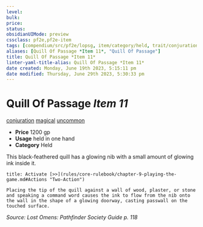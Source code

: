 ```yaml
---
level:
bulk:
price:
status:
obsidianUIMode: preview
cssclass: pf2e,pf2e-item
tags: [compendium/src/pf2e/lopsg, item/category/held, trait/conjuration, trait/magical, trait/uncommon]
aliases: [Quill Of Passage *Item 11*, "Quill Of Passage"]
title: Quill Of Passage *Item 11*
linter-yaml-title-alias: Quill Of Passage *Item 11*
date created: Monday, June 19th 2023, 5:15:11 pm
date modified: Thursday, June 29th 2023, 5:30:33 pm
---
```


# Quill Of Passage *Item 11*

[conjuration](rules/traits/conjuration.md) [magical](rules/traits/magical.md) [uncommon](rules/traits/uncommon.md)  

- **Price** 1200 gp
- **Usage** held in one hand
- **Category** Held

This black-feathered quill has a glowing nib with a small amount of glowing ink inside it.

```ad-embed-ability
title: Activate [>>](rules/core-rulebook/chapter-9-playing-the-game.md#Actions "Two-Action")

Placing the tip of the quill against a wall of wood, plaster, or stone and speaking a command word causes the ink to flow from the nib onto the wall in the shape of a glowing doorway, casting passwall on the touched surface.
```

*Source: Lost Omens: Pathfinder Society Guide p. 118*
